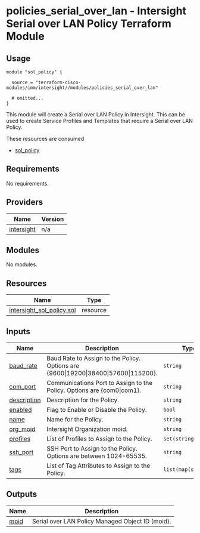 # policies_serial_over_lan - Intersight Serial over LAN Policy Terraform Module

## Usage

```hcl
module "sol_policy" {

  source = "terraform-cisco-modules/imm/intersight//modules/policies_serial_over_lan"

  # omitted...
}
```

This module will create a Serial over LAN Policy in Intersight.  This can be used to create Service Profiles and Templates that require a Serial over LAN Policy.  

These resources are consumed

* [sol_policy](https://registry.terraform.io/providers/CiscoDevNet/intersight/latest/docs/resources/sol_policy)

<!-- BEGINNING OF PRE-COMMIT-TERRAFORM DOCS HOOK -->
## Requirements

No requirements.

## Providers

| Name | Version |
|------|---------|
| <a name="provider_intersight"></a> [intersight](#provider\_intersight) | n/a |

## Modules

No modules.

## Resources

| Name | Type |
|------|------|
| [intersight_sol_policy.sol](https://registry.terraform.io/providers/CiscoDevNet/intersight/latest/docs/resources/sol_policy) | resource |

## Inputs

| Name | Description | Type | Default | Required |
|------|-------------|------|---------|:--------:|
| <a name="input_baud_rate"></a> [baud\_rate](#input\_baud\_rate) | Baud Rate to Assign to the Policy.  Options are {9600\|19200\|38400\|57600\|115200}. | `string` | `9600` | no |
| <a name="input_com_port"></a> [com\_port](#input\_com\_port) | Communications Port to Assign to the Policy.  Options are {com0\|com1}. | `string` | `"com0"` | no |
| <a name="input_description"></a> [description](#input\_description) | Description for the Policy. | `string` | `""` | no |
| <a name="input_enabled"></a> [enabled](#input\_enabled) | Flag to Enable or Disable the Policy. | `bool` | `true` | no |
| <a name="input_name"></a> [name](#input\_name) | Name for the Policy. | `string` | `"sol"` | no |
| <a name="input_org_moid"></a> [org\_moid](#input\_org\_moid) | Intersight Organization moid. | `string` | n/a | yes |
| <a name="input_profiles"></a> [profiles](#input\_profiles) | List of Profiles to Assign to the Policy. | `set(string)` | `[]` | no |
| <a name="input_ssh_port"></a> [ssh\_port](#input\_ssh\_port) | SSH Port to Assign to the Policy.  Options are between 1024-65535. | `string` | `2400` | no |
| <a name="input_tags"></a> [tags](#input\_tags) | List of Tag Attributes to Assign to the Policy. | `list(map(string))` | `[]` | no |

## Outputs

| Name | Description |
|------|-------------|
| <a name="output_moid"></a> [moid](#output\_moid) | Serial over LAN Policy Managed Object ID (moid). |
<!-- END OF PRE-COMMIT-TERRAFORM DOCS HOOK -->
